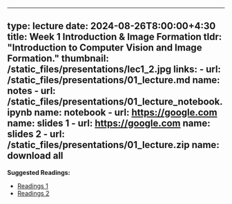 ----
type: lecture
date: 2024-08-26T8:00:00+4:30
title: Week 1 Introduction & Image Formation
tldr: "Introduction to Computer Vision and Image Formation."
thumbnail: /static_files/presentations/lec1_2.jpg
links: 
    - url: /static_files/presentations/01_lecture.md
      name: notes
    - url: /static_files/presentations/01_lecture_notebook.ipynb
      name: notebook
    - url: https://google.com
      name: slides 1
    - url: https://google.com
      name: slides 2
    - url: /static_files/presentations/01_lecture.zip
      name: download all
---
**Suggested Readings:**
- [Readings 1](http://example.com)
- [Readings 2](http://example.com)
